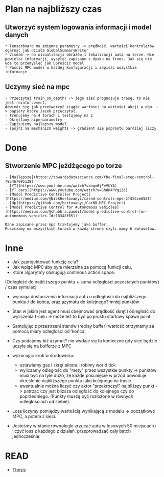 # Plan na najbliższy czas
## Utworzyć system logowania informacji i model danych
    * Tensorboard na zmienne parametry -> prędkość, wartości kontrolerów ogarnąć jak działa GlobalSummaryWriter
    * Visdom -> do wizualizacji obrazów i lokalizacji auta na torze. Nie powielać informacji, wysyłać zapisane z dysku na front. Jak się nie uda to przemyśleć jak uprościć model
    * Puścić MPC model w każdej konfiguracji i zapisać wszystkie informacje 

## Uczymy sieć na mpc
    - Przeczytaj train_on_depth! -> jego sieć prognozuje trasę, to nie jest reinforcement, 
    dowiedz się jak przetworzyć ciągłe wartości na wartości akcji w dqn. -> papiery które Jacek przeczytał. 
    - Trenujemy na 4 torach i testujemy na 2
    - Okręślamy hiperparametry
    - Zapisujemy najlepszy model
    - spójrz na mechanizm weights -> gradient się poprostu bardziej liczy

# Done 
## Stworzenie MPC jeżdżącego po torze
    - [Najlepsze](https://towardsdatascience.com/the-final-step-control-783467095138)
    - [YT](https://www.youtube.com/watch?v=nqv6jFeVUYA)
    - [YT cars](https://www.youtube.com/watch?v=Gh8R4PVg1Zc)
    - [Model Predictive Controller Project](https://medium.com/@NickHortovanyi/carnd-controls-mpc-2f456ce658f)
    - [Up](https://github.com/hortovanyi/CarND-MPC-Project)
    - [Model Predictive Control for Autonomous Vehicles](https://medium.com/@shubhra.pandit/model-predictive-control-for-autonomous-vehicles-1dc18348f651)
     
    Dane zapisane przez mpc traktujemy jako buffer. 
    Puszczamy na wszystkich torach w każdą stronę czyli mamy 6 datasetów.
    
# Inne

- Jak zaprojektować funkcję celu?
- Jak wpiąć MPC aby była mierzalna za pomocą funkcji celu.
- Które algorytmy obsługują continous action space.


(Odległość do najbliższego punktu + suma odległości pozostałych punktów) / czas symulacji
- wymaga dostarczenia informacji autu o odległości do najbliższego punktu / do końca, oraz azymutu do kolejnego? mniej punktów


- Stan w jakim jest agent musi obejmować prędkość skręt i odległość do wyliczenia f-celu -> może też to być po prostu startowy spawn point
- Samplując z przestrzeni stanów (replay buffer) wartość otrzymamy za pomocą miary odległości od 'końca'.
- Czy podajemy też azymut? nie wydaje się to konieczne gdy sieć będzie uczyła się na bufferze z MPC

- wykonując krok w środowisku:
    * ustawiamy gaz i skręt aktora i robimy world tick
    * wyliczamy odległość do "mety" przez wszystkie punkty -> punktów musi być na tyle dużo, że każde posunięcie w przód powoduje określenie najbliższego punktu jako kolejnego na trasie
    * ewentualnie można liczyć czy aktor "przekroczył" najbliższy punkt -> patrząc czy jest bliższa odległość do kolejnego czy do poprzedniego. (Punkty muszą być rozłożone w równych odległościach od siebie).
    
- Loss liczymy pomiędzy wartością wynikającą z modelu -> początkowo MPC, a potem z sieci.
- Jesteśmy w stanie równolegle zrzucać auta w losowych 50 miejscach i liczyć loss z każdego z działań. przeprowadzać cały batch jednocześnie.

# READ
- [Thesis](https://esc.fnwi.uva.nl/thesis/centraal/files/f285129090.pdf)